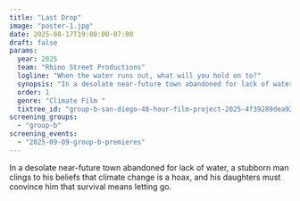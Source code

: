 ```yaml
---
title: "Last Drop"
image: "poster-1.jpg"
date: 2025-08-17T19:00:00-07:00
draft: false
params:
  year: 2025
  team: "Rhino Street Productions"
  logline: "When the water runs out, what will you hold on to?"
  synopsis: "In a desolate near-future town abandoned for lack of water, a stubborn man clings to his beliefs that climate change is a hoax, and his daughters must convince him that survival means letting go."
  order: 1
  genre: "Climate Film "
  tixtree_id: "group-b-san-diego-48-hour-film-project-2025-4f39289dea92"
screening_groups:
  - "group-b"
screening_events:
  - "2025-09-09-group-b-premieres"
---
```


In a desolate near-future town abandoned for lack of water, a stubborn man clings to his beliefs that climate change is a hoax, and his daughters must convince him that survival means letting go.

